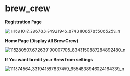 # brew_crew

**Registration Page**

![111691017_296783174921946_8743110857855065259_n](https://user-images.githubusercontent.com/38191133/89068245-255f7700-d371-11ea-8951-abc42762813a.jpg)

**Home Page (Display All Brew Crew)**

![115280507_672639190007705_8343150887284892480_n](https://user-images.githubusercontent.com/38191133/89068247-25f80d80-d371-11ea-9b01-6d0dd93ac32b.jpg)

**If You want to edit your Brew from settings**

![111874564_331941587837459_6554838946024164339_n](https://user-images.githubusercontent.com/38191133/89068249-2690a400-d371-11ea-9b57-feba016467b2.jpg)
